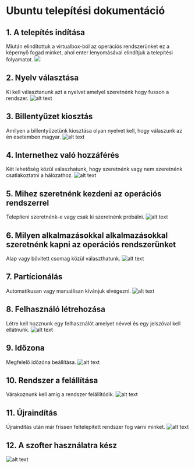 # Ubuntu telepítési dokumentáció

## **1. A telepítés indítása**
Miután elindítottuk a virtualbox-ból az operációs rendszerünket ez a képernyő fogad minket, ahol enter lenyomásával elindítjuk a telepítési folyamatot.
![](img/image.png)

## **2. Nyelv választása**
Ki kell választanunk azt a nyelvet amelyel szeretnénk hogy fusson a rendszer.
![alt text](img/image-1.png)

## **3. Billentyűzet kiosztás**
Amilyen a billentyűzetünk kiosztása olyan nyelvet kell, hogy válaszunk az én esetemben magyar.
![alt text](img/image-2.png)

## **4. Internethez való hozzáférés**
Két lehetőség közül válaszhatunk, hogy szeretnénk vagy nem szeretnénk csatlakoztatni a hálózathoz.
![alt text](img/image-3.png)

## **5. Mihez szeretnénk kezdeni az operációs rendszerrel**
Telepíteni szeretnénk-e vagy csak ki szeretnénk próbálni.
![alt text](img/image-4.png)

## **6. Milyen alkalmazásokkal alkalmazásokkal szeretnénk kapni az operációs rendszerünket**
Alap vagy bővített csomag közül választhatunk.
![alt text](img/image-5.png)

## **7. Partícionálás**
Automatikusan vagy manuálisan kívánjuk elvégezni.
![alt text](img/image-8.png)

## **8. Felhasználó létrehozása**
Létre kell hozznunk egy felhasználót amelyet névvel és egy jelszóval kell ellátnunk.
![alt text](img/image-9.png)

## **9. Időzona** 
Megfelelő időzóna beállítása.
![alt text](img/image-10.png)

## **10. Rendszer a felállítása**
Várakoznunk kell amíg a rendszer felállítódik.
![alt text](img/image-11.png)

## **11. Újraindítás**
Újraindítás után már frissen feltelepített rendszer fog várni minket.
![alt text](img/image-12.png)

## **12. A szofter használatra kész**
![alt text](img/image-6.png)
